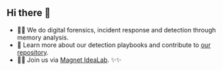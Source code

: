 ## Hi there 👋

- 🙋‍♀️ We do digital forensics, incident response and detection through memory analysis.
- 🌈 Learn more about our detection playbooks and contribute to [our repository](https://github.com/comaeio/playbooks).
- 👩‍💻 Join us via [Magnet IdeaLab](http://magnetidealab.com). ✨✨
